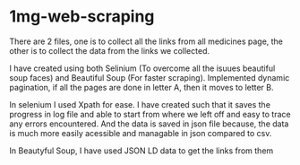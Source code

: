 # 1mg-web-scraping

There are 2 files, one is to collect all the links from all medicines page, the other is to collect the data from the links we collected.

I have created using both Selinium (To overcome all the isuues beautiful soup faces) and Beautiful Soup (For faster scraping).
Implemented dynamic pagination, if all the pages are done in letter A, then it moves to letter B.

In selenium I used Xpath for ease. I have created such that it saves the progress in log file and able to start from where we left off and easy to trace any errors encountered. And the data is saved in json file because, the data is much more easily acessible and managable in json compared to csv.

In Beautyful Soup, I have used JSON LD data to get the links from them
